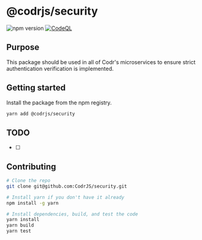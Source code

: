 # @codrjs/security

![npm version](https://img.shields.io/npm/v/@codrjs/security)
[![CodeQL](https://github.com/CodrJS/security/actions/workflows/codeql.yml/badge.svg?branch=main)](https://github.com/CodrJS/security/actions/workflows/codeql.yml)

## Purpose

This package should be used in all of Codr's microservices to ensure strict authentication verification is implemented. 

## Getting started

Install the package from the npm registry.

```bash
yarn add @codrjs/security
```

## TODO

- [ ] 

## Contributing

```bash
# Clone the repo
git clone git@github.com:CodrJS/security.git

# Install yarn if you don't have it already
npm install -g yarn

# Install dependencies, build, and test the code
yarn install
yarn build
yarn test
```
